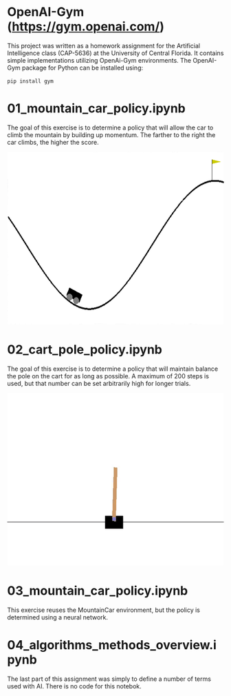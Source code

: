 # OpenAI-Gym (https://gym.openai.com/)

This project was written as a homework assignment for the Artificial Intelligence class (CAP-5636) at the University of Central Florida. It contains simple implementations utilizing OpenAi-Gym environments. The OpenAI-Gym package for Python can be installed using:

    pip install gym

# 01_mountain_car_policy.ipynb

The goal of this exercise is to determine a policy that will allow the car to climb the mountain by building up momentum. The farther to the right the car climbs, the higher the score.

<img src="MountainCar.gif" width="600" height="400"/>

# 02_cart_pole_policy.ipynb

The goal of this exercise is to determine a policy that will maintain balance the pole on the cart for as long as possible. A maximum of 200 steps is used, but that number can be set arbitrarily high for longer trials.

<img src="CartPole.gif" width="600" height="400"/>

# 03_mountain_car_policy.ipynb

This exercise reuses the MountainCar environment, but the policy is determined using a neural network.

# 04_algorithms_methods_overview.ipynb

The last part of this assignment was simply to define a number of terms used with AI. There is no code for this notebok.

